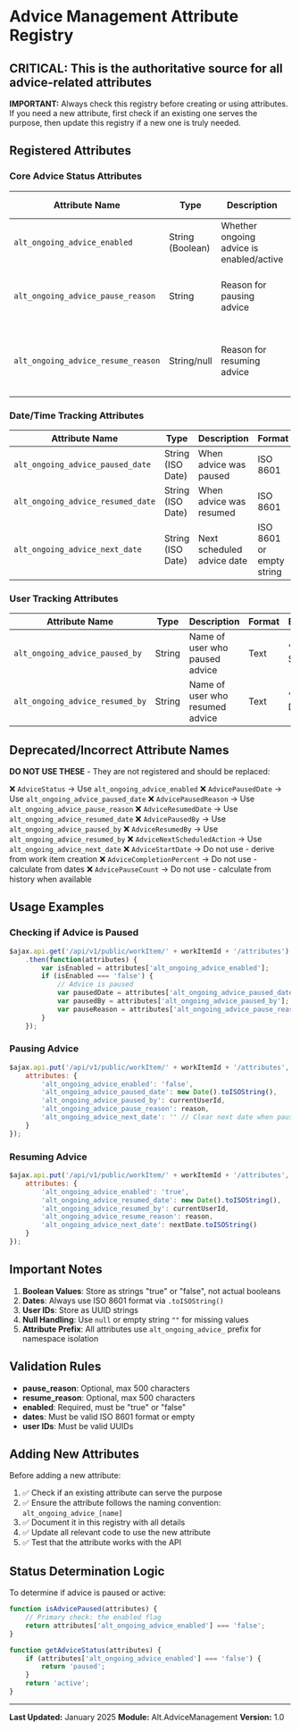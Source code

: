 # Advice Management Attribute Registry

## CRITICAL: This is the authoritative source for all advice-related attributes

**IMPORTANT:** Always check this registry before creating or using attributes. If you need a new attribute, first check if an existing one serves the purpose, then update this registry if a new one is truly needed.

## Registered Attributes

### Core Advice Status Attributes

| Attribute Name | Type | Description | Valid Values | Example |
|---------------|------|-------------|--------------|---------|
| `alt_ongoing_advice_enabled` | String (Boolean) | Whether ongoing advice is enabled/active | "true", "false" | "false" |
| `alt_ongoing_advice_pause_reason` | String | Reason for pausing advice | Free text (max 500 chars) | "Client requested pause" |
| `alt_ongoing_advice_resume_reason` | String/null | Reason for resuming advice | Free text (max 500 chars) or null | "Client ready to proceed" |

### Date/Time Tracking Attributes

| Attribute Name | Type | Description | Format | Example |
|---------------|------|-------------|--------|---------|
| `alt_ongoing_advice_paused_date` | String (ISO Date) | When advice was paused | ISO 8601 | "2025-08-08T02:57:11.301Z" |
| `alt_ongoing_advice_resumed_date` | String (ISO Date) | When advice was resumed | ISO 8601 | "2025-08-08T01:56:20.458Z" |
| `alt_ongoing_advice_next_date` | String (ISO Date) | Next scheduled advice date | ISO 8601 or empty string | "2025-09-08T00:00:00.000Z" |

### User Tracking Attributes

| Attribute Name | Type | Description | Format | Example |
|---------------|------|-------------|--------|---------|
| `alt_ongoing_advice_paused_by` | String | Name of user who paused advice | Text | "John Smith" |
| `alt_ongoing_advice_resumed_by` | String | Name of user who resumed advice | Text | "Jane Doe" |

## Deprecated/Incorrect Attribute Names

**DO NOT USE THESE** - They are not registered and should be replaced:

❌ `AdviceStatus` → Use `alt_ongoing_advice_enabled`
❌ `AdvicePausedDate` → Use `alt_ongoing_advice_paused_date`
❌ `AdvicePausedReason` → Use `alt_ongoing_advice_pause_reason`
❌ `AdviceResumedDate` → Use `alt_ongoing_advice_resumed_date`
❌ `AdvicePausedBy` → Use `alt_ongoing_advice_paused_by`
❌ `AdviceResumedBy` → Use `alt_ongoing_advice_resumed_by`
❌ `AdviceNextScheduledAction` → Use `alt_ongoing_advice_next_date`
❌ `AdviceStartDate` → Do not use - derive from work item creation
❌ `AdviceCompletionPercent` → Do not use - calculate from dates
❌ `AdvicePauseCount` → Do not use - calculate from history when available

## Usage Examples

### Checking if Advice is Paused

```javascript
$ajax.api.get('/api/v1/public/workItem/' + workItemId + '/attributes')
    .then(function(attributes) {
        var isEnabled = attributes['alt_ongoing_advice_enabled'];
        if (isEnabled === 'false') {
            // Advice is paused
            var pausedDate = attributes['alt_ongoing_advice_paused_date'];
            var pausedBy = attributes['alt_ongoing_advice_paused_by'];
            var pauseReason = attributes['alt_ongoing_advice_pause_reason'];
        }
    });
```

### Pausing Advice

```javascript
$ajax.api.put('/api/v1/public/workItem/' + workItemId + '/attributes', {
    attributes: {
        'alt_ongoing_advice_enabled': 'false',
        'alt_ongoing_advice_paused_date': new Date().toISOString(),
        'alt_ongoing_advice_paused_by': currentUserId,
        'alt_ongoing_advice_pause_reason': reason,
        'alt_ongoing_advice_next_date': '' // Clear next date when pausing
    }
});
```

### Resuming Advice

```javascript
$ajax.api.put('/api/v1/public/workItem/' + workItemId + '/attributes', {
    attributes: {
        'alt_ongoing_advice_enabled': 'true',
        'alt_ongoing_advice_resumed_date': new Date().toISOString(),
        'alt_ongoing_advice_resumed_by': currentUserId,
        'alt_ongoing_advice_resume_reason': reason,
        'alt_ongoing_advice_next_date': nextDate.toISOString()
    }
});
```

## Important Notes

1. **Boolean Values**: Store as strings "true" or "false", not actual booleans
2. **Dates**: Always use ISO 8601 format via `.toISOString()`
3. **User IDs**: Store as UUID strings
4. **Null Handling**: Use `null` or empty string `""` for missing values
5. **Attribute Prefix**: All attributes use `alt_ongoing_advice_` prefix for namespace isolation

## Validation Rules

- **pause_reason**: Optional, max 500 characters
- **resume_reason**: Optional, max 500 characters
- **enabled**: Required, must be "true" or "false"
- **dates**: Must be valid ISO 8601 format or empty
- **user IDs**: Must be valid UUIDs

## Adding New Attributes

Before adding a new attribute:

1. ✅ Check if an existing attribute can serve the purpose
2. ✅ Ensure the attribute follows the naming convention: `alt_ongoing_advice_[name]`
3. ✅ Document it in this registry with all details
4. ✅ Update all relevant code to use the new attribute
5. ✅ Test that the attribute works with the API

## Status Determination Logic

To determine if advice is paused or active:

```javascript
function isAdvicePaused(attributes) {
    // Primary check: the enabled flag
    return attributes['alt_ongoing_advice_enabled'] === 'false';
}

function getAdviceStatus(attributes) {
    if (attributes['alt_ongoing_advice_enabled'] === 'false') {
        return 'paused';
    }
    return 'active';
}
```

---

**Last Updated:** January 2025
**Module:** Alt.AdviceManagement
**Version:** 1.0